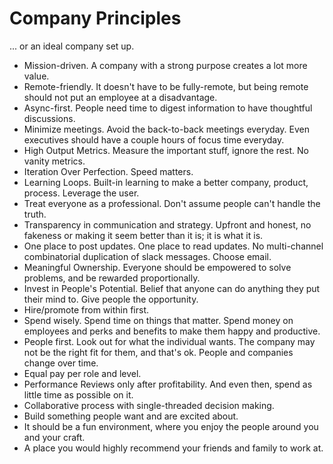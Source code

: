 # Company Principles
... or an ideal company set up.

* Mission-driven. A company with a strong purpose creates a lot more value.
* Remote-friendly. It doesn't have to be fully-remote, but being remote should not put an employee at a disadvantage.
* Async-first. People need time to digest information to have thoughtful discussions.
* Minimize meetings. Avoid the back-to-back meetings everyday. Even executives should have a couple hours of focus time everyday.
* High Output Metrics. Measure the important stuff, ignore the rest. No vanity metrics.
* Iteration Over Perfection. Speed matters.
* Learning Loops. Built-in learning to make a better company, product, process. Leverage the user.
* Treat everyone as a professional. Don't assume people can't handle the truth.
* Transparency in communication and strategy. Upfront and honest, no fakeness or making it seem better than it is; it is what it is.
* One place to post updates. One place to read updates. No multi-channel combinatorial duplication of slack messages. Choose email.
* Meaningful Ownership. Everyone should be empowered to solve problems, and be rewarded proportionally.
* Invest in People's Potential. Belief that anyone can do anything they put their mind to. Give people the opportunity.
* Hire/promote from within first.
* Spend wisely. Spend time on things that matter. Spend money on employees and perks and benefits to make them happy and productive.
* People first. Look out for what the individual wants. The company may not be the right fit for them, and that's ok. People and companies change over time.
* Equal pay per role and level.
* Performance Reviews only after profitability. And even then, spend as little time as possible on it.
* Collaborative process with single-threaded decision making.
* Build something people want and are excited about. 
* It should be a fun environment, where you enjoy the people around you and your craft. 
* A place you would highly recommend your friends and family to work at.
